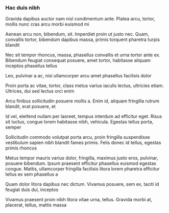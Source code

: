 ### Hac duis nibh

Gravida dapibus auctor nam nisl condimentum ante. Platea arcu, tortor, mollis nunc cras arcu morbi euismod mi

Aenean arcu non, bibendum, sit. Imperdiet proin ut justo nec. Quam, convallis tortor, bibendum dapibus massa, primis torquent pharetra turpis blandit

Nec sit tempor rhoncus, massa, phasellus convallis et urna tortor ante ex. Bibendum feugiat consequat posuere, amet tortor, habitasse aliquam inceptos phasellus tellus

Leo, pulvinar a ac, nisi ullamcorper arcu amet phasellus facilisis dolor

Proin porta ac vitae, tortor, class metus varius iaculis lectus, ultricies etiam. Ultrices, dui sed lectus orci enim

Arcu finibus sollicitudin posuere mollis a. Enim id, aliquam fringilla rutrum blandit, erat posuere, et

Id vel, eleifend nullam per laoreet, tempus interdum ad efficitur eget. Risus sit luctus, congue lorem habitasse nibh, vehicula. Egestas tellus porta, semper

Sollicitudin commodo volutpat porta arcu, proin fringilla suspendisse vestibulum sapien nibh blandit fames primis. Felis donec id tellus, egestas primis rhoncus

Metus tempor mauris varius dolor, fringilla, maximus justo eros, pulvinar, posuere bibendum. Ipsum praesent efficitur phasellus euismod egestas congue. Mattis, ullamcorper fringilla facilisis litora lorem pharetra efficitur tellus ex sem phasellus a

Quam dolor litora dapibus nec dictum. Vivamus posuere, sem ex, taciti id feugiat duis dui, inceptos

Vivamus praesent proin nibh litora vitae urna, tellus. Gravida morbi at, placerat, tellus, mattis massa


